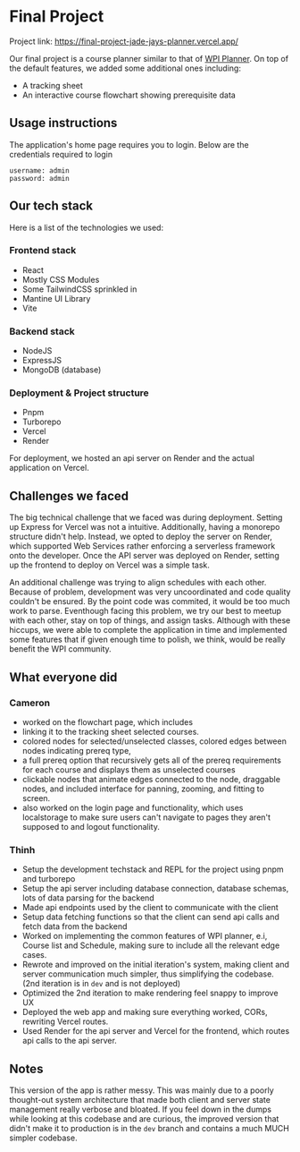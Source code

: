 # Final Project

Project link: https://final-project-jade-jays-planner.vercel.app/ 

Our final project is a course planner similar to that of [WPI Planner](https://planner.wpi.edu/).
On top of the default features, we added some additional ones including:

- A tracking sheet
- An interactive course flowchart showing prerequisite data

## Usage instructions
The application's home page requires you to login. Below are the credentials required to login
```
username: admin
password: admin
```

## Our tech stack

Here is a list of the technologies we used:

### Frontend stack
- React
- Mostly CSS Modules
- Some TailwindCSS sprinkled in
- Mantine UI Library
- Vite

### Backend stack
- NodeJS
- ExpressJS
- MongoDB (database)

### Deployment & Project structure
- Pnpm 
- Turborepo
- Vercel
- Render

For deployment, we hosted an api server on Render and the actual application on Vercel.  

## Challenges we faced

The big technical challenge that we faced was during deployment. Setting up Express for Vercel was not a intuitive. Additionally, having a monorepo structure didn't help. Instead, we opted to deploy the server on Render, which supported Web Services rather enforcing a serverless framework onto the developer. Once the API server was deployed on Render, setting up the frontend to deploy on Vercel was a simple task.

An additional challenge was trying to align schedules with each other. Because of problem, development was very uncoordinated and code quality couldn't be ensured. By the point code was commited, it would be too much work to parse. Eventhough facing this problem, we try our best to meetup with each other, stay on top of things, and assign tasks. Although with these hiccups, we were able to complete the application in time and implemented some features that if given enough time to polish, we think, would be really benefit the WPI community.

## What everyone did

### Cameron
- worked on the flowchart page, which includes
- linking it to the tracking sheet selected courses.
- colored nodes for selected/unselected classes, colored edges between nodes indicating prereq type,
- a full prereq option that recursively gets all of the prereq requirements for each course and displays them as unselected courses
- clickable nodes that animate edges connected to the node, draggable nodes, and included interface for panning, zooming, and fitting to screen.
- also worked on the login page and functionality, which uses localstorage to make sure users can't navigate to pages they aren't supposed to and logout functionality.

### Thinh
- Setup the development techstack and REPL for the project using pnpm and turborepo
- Setup the api server including database connection, database schemas, lots of data parsing for the backend
- Made api endpoints used by the client to communicate with the client
- Setup data fetching functions so that the client can send api calls and fetch data from the backend
- Worked on implementing the common features of WPI planner, e.i, Course list and Schedule, making sure to include all the relevant edge cases.
- Rewrote and improved on the initial iteration's system, making client and server communication much simpler, thus simplifying the codebase. (2nd iteration is in `dev` and is not deployed)
- Optimized the 2nd iteration to make rendering feel snappy to improve UX 
- Deployed the web app and making sure everything worked, CORs, rewriting Vercel routes.
- Used Render for the api server and Vercel for the frontend, which routes api calls to the api server.


## Notes

This version of the app is rather messy. This was mainly due to a poorly thought-out system architecture that made
both client and server state management really verbose and bloated. If you feel down in the dumps while looking at
this codebase and are curious, the improved version that didn't make it to production is in the `dev` branch and 
contains a much MUCH simpler codebase.
